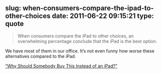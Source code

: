 slug: when-consumers-compare-the-ipad-to-other-choices
date: 2011-06-22 09:15:21
type: quote
---

> When consumers compare the iPad to other choices, an overwhelming percentage conclude that the iPad is the best option.

We have most of them in our office. It’s not even funny how worse these alternatives compared to the iPad.

 [“Why Should Somebody Buy This Instead of an iPad?”](http://technologizer.com/2011/06/20/ipad-alternatives-2/)
